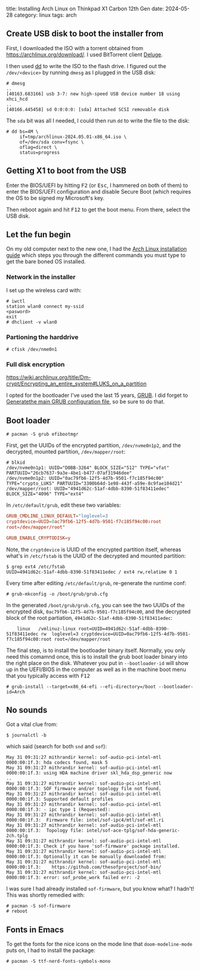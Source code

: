 title: Installing Arch Linux on Thinkpad X1 Carbon 12th Gen
date: 2024-05-28
category: linux
tags: arch

## Create USB disk to boot the installer from

First, I downloaded the ISO with a torrent obtained from
https://archlinux.org/download/. I used BitTorrent client
[Deluge](https://deluge-torrent.org/).

I then used [dd](https://man7.org/linux/man-pages/man1/dd.1.html) to
write the ISO to the flash drive. I figured out the `/dev/<device>` by
running `dmesg` as I plugged in the USB disk:

```text
# dmesg
..
[40163.683166] usb 3-7: new high-speed USB device number 18 using xhci_hcd
..
[40166.445458] sd 0:0:0:0: [sda] Attached SCSI removable disk
```

The `sda` bit was all I needed, I could then run `dd` to write the
file to the disk:

```text
# dd bs=4M \
     if=tmp/archlinux-2024.05.01-x86_64.iso \
     of=/dev/sda conv=fsync \
     oflag=direct \
     status=progress
```

## Getting X1 to boot from the USB

Enter the BIOS/UEFI by hitting <kbd>F2</kbd> (or <kbd>Esc</kbd>, I
hammered on both of them) to enter the BIOS/UEFI configuration and
disable Secure Boot (which requires the OS to be signed my Microsoft's
key.

Then reboot again and hit <kbd>F12</kbd> to get the boot menu. From
there, select the USB disk.

## Let the fun begin

On my old computer next to the new one, I had the [Arch Linux
installation
guide](https://wiki.archlinux.org/title/Installation_guide) which
steps you through the different commands you must type to get the bare
boned OS installed.

### Network in the installer
I set up the wireless card with:
```text
# iwctl
station wlan0 connect my-ssid
<pasword>
exit
# dhclient -v wlan0
```

### Partioning the harddrive

```text
# cfisk /dev/nme0n1
```

### Full disk encryption

https://wiki.archlinux.org/title/Dm-crypt/Encrypting_an_entire_system#LUKS_on_a_partition

I opted for the bootloader I've used the last 15 years,
[GRUB](https://wiki.archlinux.org/title/GRUB). I did forget to
[Generatethe main GRUB configuration
file](https://wiki.archlinux.org/title/GRUB#Generate_the_main_configuration_file),
so be sure to do that.

## Boot loader

```text
# pacman -S grub efibootmgr
```

First, get the UUIDs of the encrypted partition, `/dev/nvme0n1p2`, and
the decrypted, mounted partition, `/dev/mapper/root`:

```
# blkid
/dev/nvme0n1p1: UUID="D0BB-3264" BLOCK_SIZE="512" TYPE="vfat" PARTUUID="26cb7637-9a3e-4be1-b477-07af31946dee"
/dev/nvme0n1p2: UUID="0ac79fb6-12f5-4d7b-9501-f7c185f94c00" TYPE="crypto_LUKS" PARTUUID="3300b64d-1e98-443f-a59e-8c9fae104d21"
/dev/mapper/root: UUID="4941d62c-51af-4dbb-8390-51f83411edec" BLOCK_SIZE="4096" TYPE="ext4"

```

In `/etc/default/grub`, edit these two variables:
```conf
GRUB_CMDLINE_LINUX_DEFAULT="loglevel=3
cryptdevice=UUID=0ac79fb6-12f5-4d7b-9501-f7c185f94c00:root
root=/dev/mapper/root"

GRUB_ENABLE_CRYPTODISK=y
```
Note, the `cryptdevice` is UUID of the encrypted partition itself, whereas what's in `/etc/fstab` is the UUID of the decrypted and mounted partition:
```
$ grep ext4 /etc/fstab
UUID=4941d62c-51af-4dbb-8390-51f83411edec / ext4 rw,relatime 0 1
```

Every time after editing `/etc/default/grub`, re-generate the runtime conf:
```text
# grub-mkconfig -o /boot/grub/grub.cfg
```

In the generated `/boot/grub/grub.cfg`, you can see the two UUIDs of the encrypted disk, `0ac79fb6-12f5-4d7b-9501-f7c185f94c00`, and the decrypted block of the root partiation, `4941d62c-51af-4dbb-8390-51f83411edec`:

```
	linux	/vmlinuz-linux root=UUID=4941d62c-51af-4dbb-8390-51f83411edec rw  loglevel=3 cryptdevice=UUID=0ac79fb6-12f5-4d7b-9501-f7c185f94c00:root root=/dev/mapper/root
```

The final step, is to install the bootloader binary itself.  Normally,
you only need this comamnd once, this is to install the grub boot
loader binary into the right place on the disk. Whatever you put in
`--bootloader-id` will show up in the UEFI/BIOS in the computer as
well as in the machine boot menu that you typically access with
<kbd>F12</kbd>

```text
# grub-install --target=x86_64-efi --efi-directory=/boot --bootloader-id=Arch
```

## No sounds

Got a vital clue from:
```
$ journalctl -b
```

which said (search for both `snd` and `sof`):
```
May 31 09:31:27 mithrandir kernel: sof-audio-pci-intel-mtl 0000:00:1f.3: hda codecs found, mask 5
May 31 09:31:27 mithrandir kernel: sof-audio-pci-intel-mtl 0000:00:1f.3: using HDA machine driver skl_hda_dsp_generic now
..
May 31 09:31:27 mithrandir kernel: sof-audio-pci-intel-mtl 0000:00:1f.3: SOF firmware and/or topology file not found.
May 31 09:31:27 mithrandir kernel: sof-audio-pci-intel-mtl 0000:00:1f.3: Supported default profiles
May 31 09:31:27 mithrandir kernel: sof-audio-pci-intel-mtl 0000:00:1f.3: - ipc type 1 (Requested):
May 31 09:31:27 mithrandir kernel: sof-audio-pci-intel-mtl 0000:00:1f.3:  Firmware file: intel/sof-ipc4/mtl/sof-mtl.ri
May 31 09:31:27 mithrandir kernel: sof-audio-pci-intel-mtl 0000:00:1f.3:  Topology file: intel/sof-ace-tplg/sof-hda-generic-2ch.tplg
May 31 09:31:27 mithrandir kernel: sof-audio-pci-intel-mtl 0000:00:1f.3: Check if you have 'sof-firmware' package installed.
May 31 09:31:27 mithrandir kernel: sof-audio-pci-intel-mtl 0000:00:1f.3: Optionally it can be manually downloaded from:
May 31 09:31:27 mithrandir kernel: sof-audio-pci-intel-mtl 0000:00:1f.3:    https://github.com/thesofproject/sof-bin/
May 31 09:31:27 mithrandir kernel: sof-audio-pci-intel-mtl 0000:00:1f.3: error: sof_probe_work failed err: -2
```

I was sure I had already installed `sof-firmware`, but you know what?
I hadn't! This was shortly remedied with:

```
# pacman -S sof-firmware
# reboot
```

## Fonts in Emacs

To get the fonts for the nice icons on the mode line that
`doom-modeline-mode` puts on, I had to install the package:

```
# pacman -S ttf-nerd-fonts-symbols-mono
```

